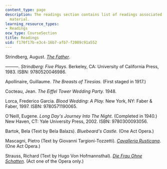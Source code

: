 ```yaml
---
content_type: page
description: The readings section contains list of readings associated with the course
  material.
learning_resource_types:
- Readings
ocw_type: CourseSection
title: Readings
uid: f170f17b-e3c4-16b7-afb7-f2089c91a552
---
```


Strindberg, August. [_The Father_](http://www.theatrehistory.com/misc/august_strindberg_002.html).

———. _Strindberg: Five Plays_. Berkeley, CA: University of California Press, 1983. ISBN: 9780520046986.

Apollinaire, Guillaume. _The Breasts of Tiresias._ (First staged in 1917.)

Cocteau, Jean. _The Eiffel Tower Wedding Party._ 1948.

Lorca, Frederico Garcia. _Blood Wedding: A Play._ New York, NY: Faber & Faber, 1997. ISBN: 9780571190065.

O'Neill, Eugene. _Long Day's Journey Into The Night._ (Completed in 1940.) New Haven, CT: Yale University Press, 2002. ISBN: 9780300093056.

Bartok, Bela (Text by Bela Balazs). _Bluebeard's Castle._ (One Act Opera.)

Mascagni, Pietro (Text by Giovanni Targioni-Tozzetti). [_Cavalleria Rusticana_](http://www.thegodfathertrilogy.com/gf3/cav.html). (One Act Opera.)

Strauss, Richard (Text by Hugo Von Hofmannsthal). [_Die Frau Ohne Schatten_](https://www.staatsoper-berlin.de/en/veranstaltungen/die-frau-ohne-schatten.16/)_._ (Act one of the Opera only.)